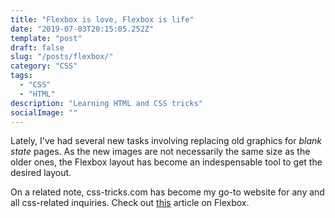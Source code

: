 ```yaml
---
title: "Flexbox is love, Flexbox is life"
date: "2019-07-03T20:15:05.252Z"
template: "post"
draft: false
slug: "/posts/flexbox/"
category: "CSS"
tags:
  - "CSS"
  - "HTML"
description: "Learning HTML and CSS tricks"
socialImage: ""
---
```


Lately, I've had several new tasks involving replacing old graphics for _blank state_ pages. As the new images are not necessarily the same size as the older ones, the Flexbox layout has become an indespensable tool to get the desired layout.

On a related note, css-tricks.com has become my go-to website for any and all css-related inquiries. Check out <a href="https://css-tricks.com/snippets/css/a-guide-to-flexbox/">this</a> article on Flexbox. 